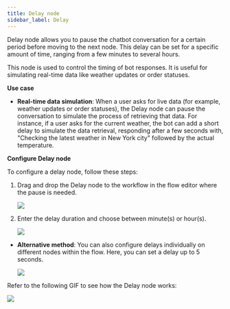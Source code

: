 ```yaml
---
title: Delay node
sidebar_label: Delay
---
```


Delay node allows you to pause the chatbot conversation for a certain period before moving to the next node. This delay can be set for a specific amount of time, ranging from a few minutes to several hours.

This node is used to control the timing of bot responses. It is useful for simulating real-time data like weather updates or order statuses.

**Use case**

* **Real-time data simulation**: When a user asks for live data (for example, weather updates or order statuses), the Delay node can pause the conversation to simulate the process of retrieving that data. For instance, if a user asks for the current weather, the bot can add a short delay to simulate the data retrieval, responding after a few seconds with, "Checking the latest weather in New York city" followed by the actual temperature.

**Configure Delay node**

To configure a delay node, follow these steps:

1. Drag and drop the Delay node to the workflow in the flow editor where the pause is needed.

   ![](https://imgur.com/ld3W5zn.png)
   
2. Enter the delay duration and choose between minute(s) or hour(s).

   ![](https://i.imgur.com/MLyOwwi.png)
   
* **Alternative method**: You can also configure delays individually on different nodes within the flow. Here, you can set a delay up to 5 seconds.
    
    ![](https://i.imgur.com/t8cBzXn.png)
    
Refer to the following GIF to see how the Delay node works:

   ![](https://imgur.com/486ap3r.gif)